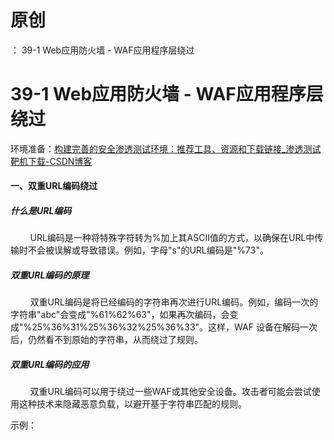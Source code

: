 # 原创
：  39-1 Web应用防火墙 - WAF应用程序层绕过

# 39-1 Web应用防火墙 - WAF应用程序层绕过

环境准备：[构建完善的安全渗透测试环境：推荐工具、资源和下载链接_渗透测试靶机下载-CSDN博客](https://blog.csdn.net/weixin_43263566/article/details/129031187) 

#### 一、双重URL编码绕过

##### 什么是URL编码

        URL编码是一种将特殊字符转为%加上其ASCII值的方式，以确保在URL中传输时不会被误解或导致错误。例如，字母"s"的URL编码是"%73"。

##### 双重URL编码的原理

        双重URL编码是将已经编码的字符串再次进行URL编码。例如，编码一次的字符串"abc"会变成"%61%62%63"，如果再次编码，会变成"%25%36%31%25%36%32%25%36%33"。这样，WAF 设备在解码一次后，仍然看不到原始的字符串，从而绕过了规则。

##### 双重URL编码的应用

        双重URL编码可以用于绕过一些WAF或其他安全设备。攻击者可能会尝试使用这种技术来隐藏恶意负载，以避开基于字符串匹配的规则。

示例：

